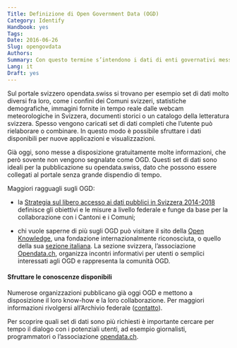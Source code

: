 ```yaml
---
Title: Definizione di Open Government Data (OGD)
Category: Identify
Handbook: yes
Tags:
Date: 2016-06-26
Slug: opengovdata
Authors:
Summary: Con questo termine s’intendono i dati di enti governativi messi gratuitamente a disposizione di tutti gli interessati, possibilmente in un formato leggibile dalle macchine (machine readable), per il loro riutilizzo («dati aperti»).
Lang: it
Draft: yes
---
```


Sul portale svizzero opendata.swiss si trovano per esempio set di dati molto diversi fra loro, come i confini dei Comuni svizzeri, statistiche demografiche, immagini fornite in tempo reale dalle webcam meteorologiche in Svizzera, documenti storici o un catalogo della letteratura svizzera. Spesso vengono caricati set di dati completi che l’utente può rielaborare o combinare. In questo modo è possibile sfruttare i dati disponibili per nuove applicazioni e visualizzazioni.

Già oggi, sono messe a disposizione gratuitamente molte informazioni, che però sovente non vengono segnalate come OGD. Questi set di dati sono ideali per la pubblicazione su opendata.swiss, dato che possono essere collegati al portale senza grande dispendio di tempo.

Maggiori ragguagli sugli OGD:

* la [Strategia sul libero accesso ai dati pubblici in Svizzera 2014-2018](https://www.egovernment.ch/it/umsetzung/e-government-schweiz-2008-2015/open-government-data-schweiz/) definisce gli obiettivi e le misure a livello federale e funge da base per la collaborazione con i Cantoni e i Comuni; 

* chi vuole saperne di più sugli OGD può visitare il sito della [Open Knowledge](https://okfn.org/), una fondazione internazionalmente riconosciuta, o quello della sua [sezione italiana](http://it.okfn.org/). La sezione svizzera, l’associazione [Opendata.ch](http://opendata.ch), organizza incontri informativi per utenti o semplici interessati agli OGD e rappresenta la comunità OGD. 

#### Sfruttare le conoscenze disponibili

Numerose organizzazioni pubblicano già oggi OGD e mettono a disposizione il loro know-how e la loro collaborazione. Per maggiori informazioni rivolgersi all’Archivio federale ([contatto](mailto:opendata@bar.admin.ch)).

Per scoprire quali set di dati sono più richiesti è importante cercare per tempo il dialogo con i potenziali utenti, ad esempio giornalisti, programmatori o l’associazione [opendata.ch](http://www.opendata.ch).
